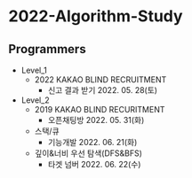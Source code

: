 # 2022-Algorithm-Study

## Programmers
- Level_1
  - 2022 KAKAO BLIND RECRUITMENT
    * 신고 결과 받기 2022. 05. 28(토)
- Level_2
  - 2019 KAKAO BLIND RECURITMENT
    - 오픈채팅방 2022. 05. 31(화)
  - 스택/큐
    - 기능개발 2022. 06. 21(화)
  - 깊이&너비 우선 탐색(DFS&BFS)
    - 타겟 넘버 2022. 06. 22(수)
